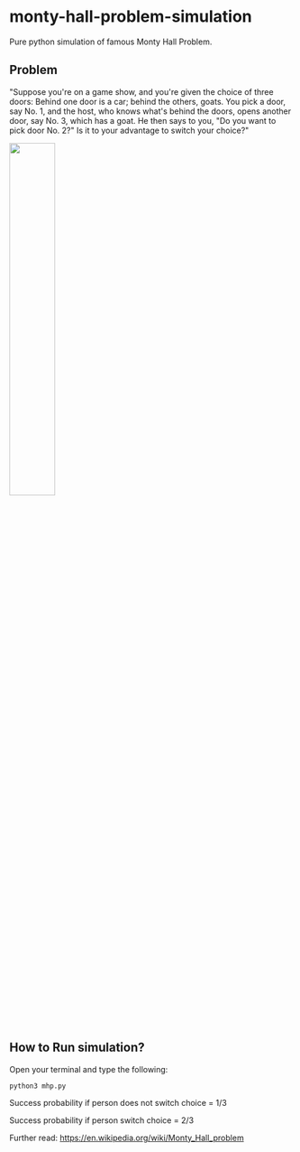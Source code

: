 # monty-hall-problem-simulation
Pure python simulation of famous Monty Hall Problem.

## Problem

"Suppose you're on a game show, and you're given the choice of three doors: Behind one door is a car; behind the others, goats. You pick a door, say No. 1, and the host, who knows what's behind the doors, opens another door, say No. 3, which has a goat. He then says to you, "Do you want to pick door No. 2?" Is it to your advantage to switch your choice?"

<img src="https://upload.wikimedia.org/wikipedia/commons/thumb/3/3f/Monty_open_door.svg/2560px-Monty_open_door.svg.png" weight="40%" height="40%">

## How to Run simulation?

Open your terminal and type the following: 

```
python3 mhp.py
```

Success probability if person does not switch choice = 1/3

Success probability if person switch choice = 2/3


Further read: https://en.wikipedia.org/wiki/Monty_Hall_problem 
